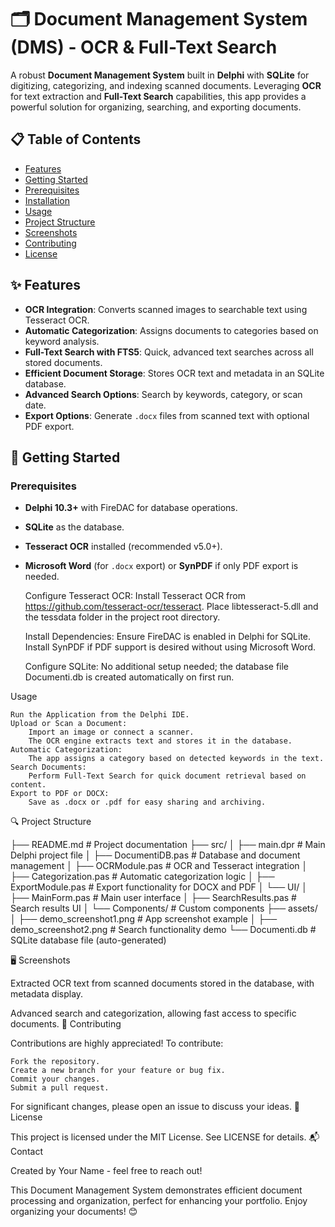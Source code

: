 # 🗂 Document Management System (DMS) - OCR & Full-Text Search

A robust **Document Management System** built in **Delphi** with **SQLite** for digitizing, categorizing, and indexing scanned documents. Leveraging **OCR** for text extraction and **Full-Text Search** capabilities, this app provides a powerful solution for organizing, searching, and exporting documents.

## 📋 Table of Contents
- [Features](#features)
- [Getting Started](#getting-started)
- [Prerequisites](#prerequisites)
- [Installation](#installation)
- [Usage](#usage)
- [Project Structure](#project-structure)
- [Screenshots](#screenshots)
- [Contributing](#contributing)
- [License](#license)

## ✨ Features
- **OCR Integration**: Converts scanned images to searchable text using Tesseract OCR.
- **Automatic Categorization**: Assigns documents to categories based on keyword analysis.
- **Full-Text Search with FTS5**: Quick, advanced text searches across all stored documents.
- **Efficient Document Storage**: Stores OCR text and metadata in an SQLite database.
- **Advanced Search Options**: Search by keywords, category, or scan date.
- **Export Options**: Generate `.docx` files from scanned text with optional PDF export.

## 🚀 Getting Started

### Prerequisites
- **Delphi 10.3+** with FireDAC for database operations.
- **SQLite** as the database.
- **Tesseract OCR** installed (recommended v5.0+).
- **Microsoft Word** (for `.docx` export) or **SynPDF** if only PDF export is needed.

    Configure Tesseract OCR:
        Install Tesseract OCR from https://github.com/tesseract-ocr/tesseract.
        Place libtesseract-5.dll and the tessdata folder in the project root directory.

    Install Dependencies:
        Ensure FireDAC is enabled in Delphi for SQLite.
        Install SynPDF if PDF support is desired without using Microsoft Word.

    Configure SQLite:
        No additional setup needed; the database file Documenti.db is created automatically on first run.

Usage

    Run the Application from the Delphi IDE.
    Upload or Scan a Document:
        Import an image or connect a scanner.
        The OCR engine extracts text and stores it in the database.
    Automatic Categorization:
        The app assigns a category based on detected keywords in the text.
    Search Documents:
        Perform Full-Text Search for quick document retrieval based on content.
    Export to PDF or DOCX:
        Save as .docx or .pdf for easy sharing and archiving.

🔍 Project Structure


├── README.md                   # Project documentation
├── src/
│   ├── main.dpr                # Main Delphi project file
│   ├── DocumentiDB.pas         # Database and document management
│   ├── OCRModule.pas           # OCR and Tesseract integration
│   ├── Categorization.pas      # Automatic categorization logic
│   ├── ExportModule.pas        # Export functionality for DOCX and PDF
│   └── UI/
│       ├── MainForm.pas        # Main user interface
│       ├── SearchResults.pas   # Search results UI
│       └── Components/         # Custom components
├── assets/
│   ├── demo_screenshot1.png    # App screenshot example
│   ├── demo_screenshot2.png    # Search functionality demo
└── Documenti.db                # SQLite database file (auto-generated)

🖥 Screenshots

Extracted OCR text from scanned documents stored in the database, with metadata display.

Advanced search and categorization, allowing fast access to specific documents.
🤝 Contributing

Contributions are highly appreciated! To contribute:

    Fork the repository.
    Create a new branch for your feature or bug fix.
    Commit your changes.
    Submit a pull request.

For significant changes, please open an issue to discuss your ideas.
📜 License

This project is licensed under the MIT License. See LICENSE for details.
📬 Contact

Created by Your Name - feel free to reach out!

This Document Management System demonstrates efficient document processing and organization, perfect for enhancing your portfolio. Enjoy organizing your documents! 😊
